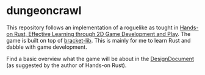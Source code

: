 # dungeoncrawl

This repository follows an implementation of a roguelike as tought in [Hands-on Rust, Effective Learning through 2D Game Development and Play](https://pragprog.com/titles/hwrust/hands-on-rust/). 
The game is built on top of [bracket-lib](https://github.com/amethyst/bracket-lib). This is mainly for me to learn Rust and dabble with game development.

Find a basic overview what the game will be about in the [DesignDocument](./DesignDocument.md) (as suggested by the author of Hands-on Rust).
